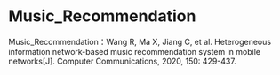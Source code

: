 # Music_Recommendation

Music_Recommendation：Wang R, Ma X, Jiang C, et al. Heterogeneous information network-based music recommendation system in mobile networks[J]. Computer Communications, 2020, 150: 429-437.
